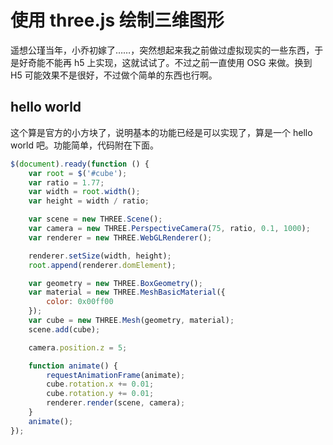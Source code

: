 # 使用 three.js 绘制三维图形

[annotation]: <id> (33030a69-774e-4cd1-975e-edae118ed977)
[annotation]: <status> (public)
[annotation]: <create_time> (2020-06-07 01:04:56)
[annotation]: <category> (计算机技术)
[annotation]: <tags> (Javascript)
[annotation]: <comments> (false)
[annotation]: <url> (http://blog.ccyg.studio/article/33030a69-774e-4cd1-975e-edae118ed977)

<script src="https://fastly.jsdelivr.net/npm/jquery@3.4.0/dist/jquery.min.js"></script>
<script src="https://fastly.jsdelivr.net/npm/three@0.117.1/build/three.min.js"></script>


遥想公瑾当年，小乔初嫁了……，突然想起来我之前做过虚拟现实的一些东西，于是好奇能不能再 h5 上实现，这就试试了。不过之前一直使用 OSG 来做。换到 H5 可能效果不是很好，不过做个简单的东西也行啊。

## hello world

<div class="ui segment" id="cube"> 
</div>

<script>
$(document).ready(function () {
    var root = $('#cube');
    var ratio = 1.77;
    var width = root.width();
    var height = width / ratio;

    var scene = new THREE.Scene();
    var camera = new THREE.PerspectiveCamera(75, ratio, 0.1, 1000);
    var renderer = new THREE.WebGLRenderer({
        antialias: true
    });

    renderer.setSize(width, height);
    root.append(renderer.domElement);

    var geometry = new THREE.BoxGeometry();
    var material = new THREE.MeshBasicMaterial({
        color: 0x00ff00
    });
    var cube = new THREE.Mesh(geometry, material);
    scene.add(cube);
    camera.position.z = 5;

    function animate() {
        requestAnimationFrame(animate);
        cube.rotation.x += 0.01;
        cube.rotation.y += 0.01;
        renderer.render(scene, camera);
    }
    animate();

    $(window).resize(function () {
        console.log('resize');
        var root = $('#cube');
        var width = root.width();
        var height = width / ratio;
        renderer.setSize(width, height);
    });

});
</script>

这个算是官方的小方块了，说明基本的功能已经是可以实现了，算是一个 hello world 吧。功能简单，代码附在下面。

```javascript
$(document).ready(function () {
    var root = $('#cube');
    var ratio = 1.77;
    var width = root.width();
    var height = width / ratio;

    var scene = new THREE.Scene();
    var camera = new THREE.PerspectiveCamera(75, ratio, 0.1, 1000);
    var renderer = new THREE.WebGLRenderer();

    renderer.setSize(width, height);
    root.append(renderer.domElement);

    var geometry = new THREE.BoxGeometry();
    var material = new THREE.MeshBasicMaterial({
        color: 0x00ff00
    });
    var cube = new THREE.Mesh(geometry, material);
    scene.add(cube);

    camera.position.z = 5;

    function animate() {
        requestAnimationFrame(animate);
        cube.rotation.x += 0.01;
        cube.rotation.y += 0.01;
        renderer.render(scene, camera);
    }
    animate();
});
```